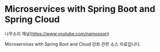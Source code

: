 # Microservices with Spring Boot and Spring Cloud

나무소리 채널(https://www.youtube.com/namoosori)

Microservices with Spring Boot and Cloud 강좌 관련 소스 자료입니다.
